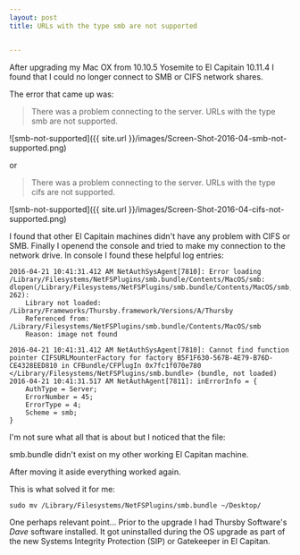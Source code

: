 ```yaml
---
layout: post
title: URLs with the type smb are not supported


---
```

After upgrading my Mac OX from 10.10.5 Yosemite to El Capitain 10.11.4 I found that I could no longer connect to SMB or CIFS network shares.

The error that came up was: 
> There was a problem connecting to the server.
> URLs with the type smb are not supported.

![smb-not-supported]({{ site.url }}/images/Screen-Shot-2016-04-smb-not-supported.png)

or

> There was a problem connecting to the server.
> URLs with the type cifs are not supported.

![smb-not-supported]({{ site.url }}/images/Screen-Shot-2016-04-cifs-not-supported.png)


I found that other El Capitain machines didn't have any problem with CIFS or SMB.  Finally I openend the console and tried to make my connection to the network drive.
In console I found these helpful log entries:

```
2016-04-21 10:41:31.412 AM NetAuthSysAgent[7810]: Error loading /Library/Filesystems/NetFSPlugins/smb.bundle/Contents/MacOS/smb:  dlopen(/Library/Filesystems/NetFSPlugins/smb.bundle/Contents/MacOS/smb, 262): 
	Library not loaded: /Library/Frameworks/Thursby.framework/Versions/A/Thursby
	Referenced from: /Library/Filesystems/NetFSPlugins/smb.bundle/Contents/MacOS/smb
	Reason: image not found

2016-04-21 10:41:31.412 AM NetAuthSysAgent[7810]: Cannot find function pointer CIFSURLMounterFactory for factory B5F1F630-567B-4E79-B76D-CE4328EED810 in CFBundle/CFPlugIn 0x7fc1f070e780 </Library/Filesystems/NetFSPlugins/smb.bundle> (bundle, not loaded)
2016-04-21 10:41:31.517 AM NetAuthAgent[7811]: inErrorInfo = {
    AuthType = Server;
    ErrorNumber = 45;
    ErrorType = 4;
    Scheme = smb;
}
```

I'm not sure what all that is about but I noticed that the file:

smb.bundle didn't exist on my other working El Capitan machine.

After moving it aside everything worked again.

This is what solved it for me:

```
sudo mv /Library/Filesystems/NetFSPlugins/smb.bundle ~/Desktop/
```


One perhaps relevant point... Prior to the upgrade I had Thursby Software's _Dave_ software installed.  It got uninstalled during the OS upgrade as part of the new Systems Integrity Protection (SIP) or Gatekeeper in El Capitan.

